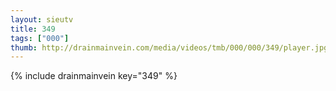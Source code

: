 ```yaml
--- 
layout: sieutv
title: 349
tags: ["000"]
thumb: http://drainmainvein.com/media/videos/tmb/000/000/349/player.jpg
---
```

{% include drainmainvein key="349" %} 
